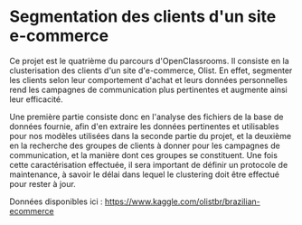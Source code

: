 # Segmentation des clients d'un site e-commerce

Ce projet est le quatrième du parcours d'OpenClassrooms. Il consiste en la clusterisation des clients d'un site d'e-commerce, Olist. En effet, segmenter les clients selon leur comportement d'achat et leurs données personnelles rend les campagnes de communication plus pertinentes et augmente ainsi leur efficacité. 

Une première partie consiste donc en l'analyse des fichiers de la base de données fournie, afin d'en extraire les données pertinentes et utilisables pour nos modèles utilisées dans la seconde partie du projet, et la deuxième en la recherche des groupes de clients à donner pour les campagnes de communication, et la manière dont ces groupes se constituent. Une fois cette caractérisation effectuée, il sera important de définir un protocole de maintenance, à savoir le délai dans lequel le clustering doit être effectué pour rester à jour.

Données disponibles ici : https://www.kaggle.com/olistbr/brazilian-ecommerce
